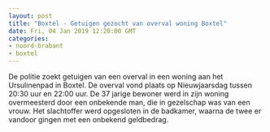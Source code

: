 ```yaml
---
layout: post
title: "Boxtel - Getuigen gezocht van overval woning Boxtel"
date: Fri, 04 Jan 2019 12:20:00 GMT
categories: 
- noord-brabant 
- boxtel 
---
```


De politie zoekt getuigen van een overval in een woning aan het Ursulinenpad in Boxtel. De overval vond plaats op Nieuwjaarsdag tussen 20:30 uur en 22:00 uur. De 37 jarige bewoner werd in zijn woning overmeesterd door een onbekende man, die in gezelschap was van een vrouw. Het slachtoffer werd opgesloten in de badkamer, waarna de twee er vandoor gingen met een onbekend geldbedrag.
